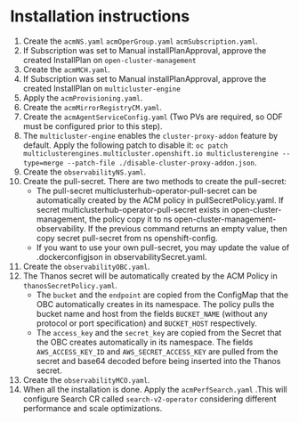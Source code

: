 # Installation instructions

1. Create the `acmNS.yaml` `acmOperGroup.yaml` `acmSubscription.yaml`.
2. If Subscription was set to Manual installPlanApproval, approve the created InstallPlan on `open-cluster-management`
3. Create the `acmMCH.yaml`.
4. If Subscription was set to Manual installPlanApproval, approve the created InstallPlan on `multicluster-engine`
5. Apply the `acmProvisioning.yaml`.
6. Create the `acmMirrorRegistryCM.yaml`.
7. Create the `acmAgentServiceConfig.yaml` (Two PVs are required, so ODF must be configured prior to this step).
8. The `multicluster-engine` enables the `cluster-proxy-addon` feature by default. Apply the following patch to disable it: `oc patch multiclusterengines.multicluster.openshift.io multiclusterengine --type=merge --patch-file ./disable-cluster-proxy-addon.json`.
9. Create the `observabilityNS.yaml`.
10. Create the pull-secret. There are two methods to create the pull-secret:
    - The pull-secret multiclusterhub-operator-pull-secret can be automatically created by the ACM policy in pullSecretPolicy.yaml. If secret multiclusterhub-operator-pull-secret exists in open-cluster-management, the policy copy it to ns open-cluster-management-observability. If the previous command returns an empty value, then copy secret pull-secret from ns openshift-config.
    - If you want to use your own pull-secret, you may update the value of .dockerconfigjson in observabilitySecret.yaml.
11. Create the `observabilityOBC.yaml`.
12. The Thanos secret will be automatically created by the ACM Policy
    in `thanosSecretPolicy.yaml`.
    - The `bucket` and the `endpoint` are copied from the ConfigMap
      that the OBC automatically creates in its namespace. The policy
      pulls the bucket name and host from the fields `BUCKET_NAME`
      (without any protocol or port specification) and `BUCKET_HOST`
      respectively.
    - The `access_key` and the `secret_key` are copied from the Secret
      that the OBC creates automatically in its namespace. The fields
      `AWS_ACCESS_KEY_ID` and `AWS_SECRET_ACCESS_KEY` are pulled from
      the secret and base64 decoded before being inserted into the
      Thanos secret.
13. Create the `observabilityMCO.yaml`.
14. When all the installation is done. Apply the `acmPerfSearch.yaml` .This will configure Search CR called `search-v2-operator` considering different performance and scale optimizations.
